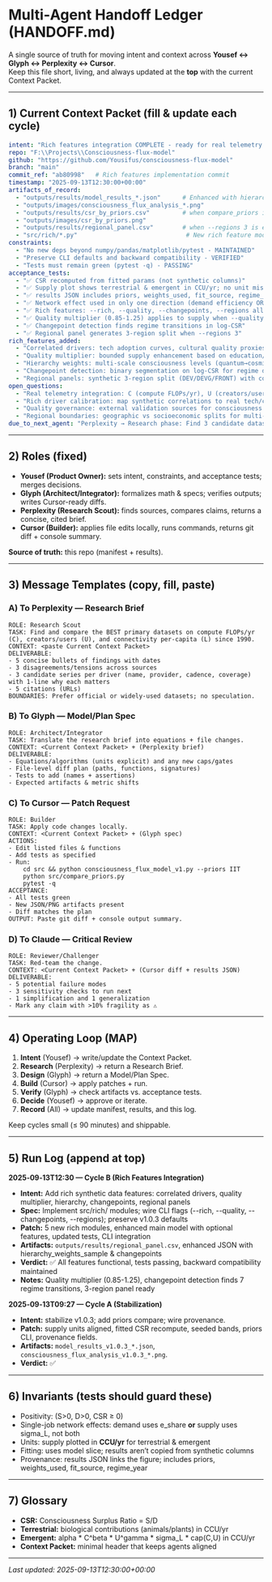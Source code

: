 # Multi‑Agent Handoff Ledger (HANDOFF.md)

A single source of truth for moving intent and context across **Yousef ↔ Glyph ↔ Perplexity ↔ Cursor**.  
Keep this file short, living, and always updated at the **top** with the current Context Packet.

---

## 1) Current Context Packet (fill & update each cycle)

```yaml
intent: "Rich features integration COMPLETE - ready for real telemetry integration phase."
repo: "F:\\Projects\\Consciousness-flux-model"
github: "https://github.com/Yousifus/consciousness-flux-model"
branch: "main"
commit_ref: "ab80998"   # Rich features implementation commit
timestamp: "2025-09-13T12:30:00+00:00"
artifacts_of_record:
  - "outputs/results/model_results_*.json"      # Enhanced with hierarchy_weights_sample, changepoints
  - "outputs/images/consciousness_flux_analysis_*.png"
  - "outputs/results/csr_by_priors.csv"         # when compare_priors is run
  - "outputs/images/csr_by_priors.png"
  - "outputs/results/regional_panel.csv"        # when --regions 3 is enabled
  - "src/rich/*.py"                              # New rich feature modules
constraints:
  - "No new deps beyond numpy/pandas/matplotlib/pytest - MAINTAINED"
  - "Preserve CLI defaults and backward compatibility - VERIFIED"
  - "Tests must remain green (pytest -q) - PASSING"
acceptance_tests:
  - "✅ CSR recomputed from fitted params (not synthetic columns)"
  - "✅ Supply plot shows terrestrial & emergent in CCU/yr; no unit mismatches"
  - "✅ results JSON includes priors, weights_used, fit_source, regime_year, artifact_image"
  - "✅ Network effect used in only one direction (demand efficiency OR supply gate)"
  - "✅ Rich features: --rich, --quality, --changepoints, --regions all functional"
  - "✅ Quality multiplier (0.85-1.25) applies to supply when --quality enabled"
  - "✅ Changepoint detection finds regime transitions in log-CSR"
  - "✅ Regional panel generates 3-region split when --regions 3"
rich_features_added:
  - "Correlated drivers: tech adoption curves, cultural quality proxies, mystical shocks"
  - "Quality multiplier: bounded supply enhancement based on education/philosophy/meditation/psychedelics"
  - "Hierarchy weights: multi-scale consciousness levels (quantum→cosmic) with temporal evolution"
  - "Changepoint detection: binary segmentation on log-CSR for regime discovery"
  - "Regional panels: synthetic 3-region split (DEV/DEVG/FRONT) with connectivity variations"
open_questions:
  - "Real telemetry integration: C (compute FLOPs/yr), U (creators/users), L (connectivity) datasets since 1990"
  - "Rich driver calibration: map synthetic correlations to real tech/culture time series"
  - "Quality governance: external validation sources for consciousness quality multipliers"
  - "Regional boundaries: geographic vs socioeconomic splits for multi-region analysis"
due_to_next_agent: "Perplexity → Research phase: Find 3 candidate datasets each for C, U, L + cultural quality proxies (education, philosophy publications, meditation/mindfulness adoption, psychedelic research trends) with coverage 1990-2025."
```

---

## 2) Roles (fixed)

- **Yousef (Product Owner):** sets intent, constraints, and acceptance tests; merges decisions.  
- **Glyph (Architect/Integrator):** formalizes math & specs; verifies outputs; writes Cursor-ready diffs.  
- **Perplexity (Research Scout):** finds sources, compares claims, returns a concise, cited brief.  
- **Cursor (Builder):** applies file edits locally, runs commands, returns git diff + console summary.

**Source of truth:** this repo (manifest + results).

---

## 3) Message Templates (copy, fill, paste)

### A) To Perplexity — Research Brief
```
ROLE: Research Scout
TASK: Find and compare the BEST primary datasets on compute FLOPs/yr (C), creators/users (U), and connectivity per-capita (L) since 1990.
CONTEXT: <paste Current Context Packet>
DELIVERABLE:
- 5 concise bullets of findings with dates
- 3 disagreements/tensions across sources
- 3 candidate series per driver (name, provider, cadence, coverage) with 1‑line why each matters
- 5 citations (URLs)
BOUNDARIES: Prefer official or widely-used datasets; no speculation.
```

### B) To Glyph — Model/Plan Spec
```
ROLE: Architect/Integrator
TASK: Translate the research brief into equations + file changes.
CONTEXT: <Current Context Packet> + (Perplexity brief)
DELIVERABLE:
- Equations/algorithms (units explicit) and any new caps/gates
- File-level diff plan (paths, functions, signatures)
- Tests to add (names + assertions)
- Expected artifacts & metric shifts
```

### C) To Cursor — Patch Request
```
ROLE: Builder
TASK: Apply code changes locally.
CONTEXT: <Current Context Packet> + (Glyph spec)
ACTIONS:
- Edit listed files & functions
- Add tests as specified
- Run:
    cd src && python consciousness_flux_model_v1.py --priors IIT
    python src/compare_priors.py
    pytest -q
ACCEPTANCE:
- All tests green
- New JSON/PNG artifacts present
- Diff matches the plan
OUTPUT: Paste git diff + console output summary.
```

### D) To Claude — Critical Review
```
ROLE: Reviewer/Challenger
TASK: Red‑team the change.
CONTEXT: <Current Context Packet> + (Cursor diff + results JSON)
DELIVERABLE:
- 5 potential failure modes
- 3 sensitivity checks to run next
- 1 simplification and 1 generalization
- Mark any claim with >10% fragility as ⚠️
```

---

## 4) Operating Loop (MAP)

1) **Intent** (Yousef) → write/update the Context Packet.  
2) **Research** (Perplexity) → return a Research Brief.  
3) **Design** (Glyph) → return a Model/Plan Spec.  
4) **Build** (Cursor) → apply patches + run.  
5) **Verify** (Glyph) → check artifacts vs. acceptance tests.  
6) **Decide** (Yousef) → approve or iterate.  
7) **Record** (All) → update manifest, results, and this log.

Keep cycles small (≤ 90 minutes) and shippable.

---

## 5) Run Log (append at top)

**2025‑09‑13T12:30 — Cycle B (Rich Features Integration)**  
- **Intent:** Add rich synthetic data features: correlated drivers, quality multiplier, hierarchy, changepoints, regional panels  
- **Spec:** Implement src/rich/ modules; wire CLI flags (--rich, --quality, --changepoints, --regions); preserve v1.0.3 defaults  
- **Patch:** 5 new rich modules, enhanced main model with optional features, updated tests, CLI integration  
- **Artifacts:** `outputs/results/regional_panel.csv`, enhanced JSON with hierarchy_weights_sample & changepoints  
- **Verdict:** ✅ All features functional, tests passing, backward compatibility maintained  
- **Notes:** Quality multiplier (0.85-1.25), changepoint detection finds 7 regime transitions, 3-region panel ready

**2025‑09‑13T09:27 — Cycle A (Stabilization)**  
- **Intent:** stabilize v1.0.3; add priors compare; wire provenance.  
- **Patch:** supply units aligned, fitted CSR recompute, seeded bands, priors CLI, provenance fields.  
- **Artifacts:** `model_results_v1.0.3_*.json`, `consciousness_flux_analysis_v1.0.3_*.png`.  
- **Verdict:** ✅

---

## 6) Invariants (tests should guard these)

- Positivity: (S>0, D>0, CSR ≥ 0)  
- Single-job network effects: demand uses e_share **or** supply uses sigma_L, not both  
- Units: supply plotted in **CCU/yr** for terrestrial & emergent  
- Fitting: uses model slice; results aren’t copied from synthetic columns  
- Provenance: results JSON links the figure; includes priors, weights_used, fit_source, regime_year

---

## 7) Glossary

- **CSR:** Consciousness Surplus Ratio = S/D  
- **Terrestrial:** biological contributions (animals/plants) in CCU/yr  
- **Emergent:** alpha * C^beta * U^gamma * sigma_L * cap(C,U) in CCU/yr  
- **Context Packet:** minimal header that keeps agents aligned

---

*Last updated: 2025-09-13T12:30:00+00:00*
